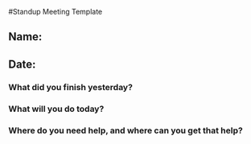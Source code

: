 #Standup Meeting Template
## Name:
## Date:
### What did you finish yesterday?

### What will you do today?

### Where do you need help, and where can you get that help?

